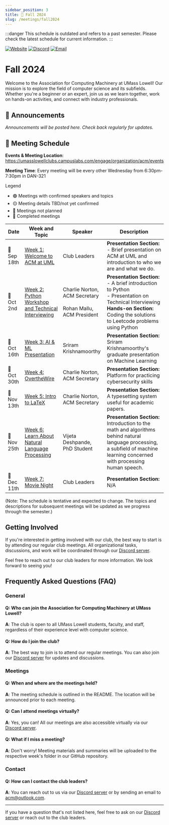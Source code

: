 ```yaml
---
sidebar_position: 3
title: 🍂 Fall 2024
slug: /meetings/fall2024
---
```


:::danger
This schedule is outdated and refers to a past semester. Please check the latest schedule for current information.
:::

[![Website](https://img.shields.io/badge/Website-UML%20Engage-blue.svg?style=for-the-badge)](https://umasslowellclubs.campuslabs.com/engage/organization/acm)
[![Discord](https://img.shields.io/discord/890983857938116729?logo=discord&logoColor=white&style=for-the-badge)](https://discord.gg/xVyR6J9ZMF)
[![Email](https://img.shields.io/badge/Email-umlacm%40outlook.com-red.svg?logo=gmail&logoColor=white&style=for-the-badge)](mailto:umlacm@outlook.com)


# Fall 2024

Welcome to the Association for Computing Machinery at UMass Lowell! Our mission is to explore the field of computer science and its subfields. Whether you're a beginner or an expert, join us as we learn together, work on hands-on activities, and connect with industry professionals.

## :loudspeaker: Announcements 

*Announcements will be posted here. Check back regularly for updates.*

## :calendar: Meeting Schedule

**Events & Meeting Location**: https://umasslowellclubs.campuslabs.com/engage/organization/acm/events

**Meeting Time**: Every meeting will be every other Wednesday from 6:30pm-7:30pm in DAN-321


Legend
- 🟢 Meetings with confirmed speakers and topics
- 🟡 Meeting details TBD/not yet confirmed
- 🔴 Meetings not planned
- 🔵 Completed meetings

| Date        | Week and Topic                | Speaker      | Description  |
|-------------|-------------------------------|--------------|--------------|
| 🔵 Sep 18th   | [Week 1: Welcome to ACM at UML](https://github.com/UML-Association-For-Computing-Machinery/Fall2024/blob/main/README.md)   | Club Leaders          | **Presentation Section:** <br /> - Brief presentation on ACM at UML and introduction to who we are and what we do. |
| 🔵 Oct 2nd   | [Week 2: Python Workshop and Technical Interviewing](https://github.com/UML-Association-For-Computing-Machinery/Fall2024/blob/main/README.md)   | Charlie Norton, ACM Secretary <br /> <br /> Rohan Mallu, ACM President          | **Presentation Section:** <br/> - A brief introduction to Python <br /> - Presentation on Technical Interviewing <br /> **Hands-on Section:** Coding the solutions to Leetcode problems using Python  |
| 🔵 Oct 16th    | [Week 3: AI & ML Presentation](https://github.com/UML-Association-For-Computing-Machinery/Fall2024/blob/main/README.md)   | Sriram Krishnamoorthy         | **Presentation Section:** Sriram Krishnamoorthy's graduate presentation on Machine Learning |
| 🔵 Oct 30th    | [Week 4: OvertheWire](https://github.com/UML-Association-For-Computing-Machinery/Fall2024/blob/main/README.md)   | Charlie Norton, ACM Secretary          | **Presentation Section:** Platform for practicing cybersecurity skills |
| 🔵 Nov 13th   | [Week 5: Intro to LaTeX](https://github.com/UML-Association-For-Computing-Machinery/Fall2024/blob/main/README.md)   | Charlie Norton, ACM Secretary          | **Presentation Section:** A typesetting system useful for academic papers. |
| 🔵 Nov 25th   | [Week 6: Learn About Natural Language Processing](https://github.com/UML-Association-For-Computing-Machinery/Fall2024/blob/main/README.md)   | Vijeta Deshpande, PhD Student      |**Presentation Section:** Introduction to the math and algorithms behind natural language processing, a subfield of machine learning concerned with processing human speech.
| 🔵 Dec 11th   | [Week 7: Movie Night](https://github.com/UML-Association-For-Computing-Machinery/Fall2024/blob/main/README.md)   | Club Leaders         | **Presentation Section:** N/A 


(Note: The schedule is tentative and expected to change. The topics and descriptions for subsequent meetings will be updated as we progress through the semester.)


## Getting Involved

If you're interested in getting involved with our club, the best way to start is by attending our regular club meetings. All organizational tasks, discussions, and work will be coordinated through our [Discord server](https://discord.gg/rN7YZQuKTq).

Feel free to reach out to our club leaders for more information. We look forward to seeing you!

## Frequently Asked Questions (FAQ)

### General

#### Q: Who can join the Association for Computing Machinery at UMass Lowell?
**A**: The club is open to all UMass Lowell students, faculty, and staff, regardless of their experience level with computer science.

#### Q: How do I join the club?
**A**: The best way to join is to attend our regular meetings. You can also join our [Discord server](https://discord.gg/rN7YZQuKTq) for updates and discussions.

### Meetings

#### Q: When and where are the meetings held?
**A**: The meeting schedule is outlined in the README. The location will be announced prior to each meeting.

#### Q: Can I attend meetings virtually?
**A**: Yes, you can! All our meetings are also accessible virtually via our [Discord server](https://discord.gg/rN7YZQuKTq).

#### Q: What if I miss a meeting?
**A**: Don't worry! Meeting materials and summaries will be uploaded to the respective week's folder in our GitHub repository.

### Contact

#### Q: How can I contact the club leaders?
**A**: You can reach out to us via our [Discord server](https://discord.gg/rN7YZQuKTq) or by sending an email to [acm@outlook.com](mailto:acm@outlook.com).

---

If you have a question that's not listed here, feel free to ask on our [Discord server](https://discord.gg/rN7YZQuKTq) or reach out to the club leaders.